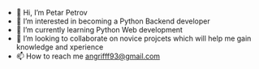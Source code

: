 - 👋 Hi, I’m Petar Petrov
- 👀 I’m interested in becoming a Python Backend developer
- 🌱 I’m currently learning Python Web development
- 💞️ I’m looking to collaborate on novice projcets which will help me gain knowledge and xperience
- 📫 How to reach me angrifff93@gmail.com

<!---
Petrofff93/Petrofff93 is a ✨ special ✨ repository because its `README.md` (this file) appears on your GitHub profile.
You can click the Preview link to take a look at your changes.
--->
